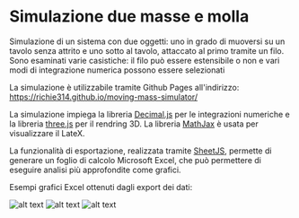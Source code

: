 # Simulazione due masse e molla
Simulazione di un sistema con due oggetti: uno in grado di muoversi su un tavolo senza attrito e uno sotto al tavolo, attaccato al primo tramite un filo.
Sono esaminati varie casistiche: il filo può essere estensibile o non e vari modi di integrazione numerica possono essere selezionati

La simulazione è utilizzabile tramite Github Pages all'indirizzo: https://richie314.github.io/moving-mass-simulator/

La simulazione impiega la libreria <a href="https://github.com/MikeMcl/decimal.js">Decimal.js</a> per le integrazioni numeriche e la libreria
<a href="https://github.com/mrdoob/three.js/">three.js</a> per il rendring 3D. 
La libreria <a href="https://github.com/mathjax/MathJax">MathJax</a> è usata per visualizzare il LateX.

La funzionalità di esportazione, realizzata tramite <a href="https://github.com/SheetJS/sheetjs">SheetJS</a>, permette di generare un foglio di calcolo
Microsoft Excel, che può permettere di eseguire analisi più approfondite come grafici.

Esempi grafici Excel ottenuti dagli export dei dati:

![alt text](https://github.com/Richie314/moving-mass-simulator/blob/master/exports/hard-spring.png?raw=true)
![alt text](https://github.com/Richie314/moving-mass-simulator/blob/master/exports/soft-spring.png?raw=true)
![alt text](https://github.com/Richie314/moving-mass-simulator/blob/master/exports/nanosecs.png?raw=true)
